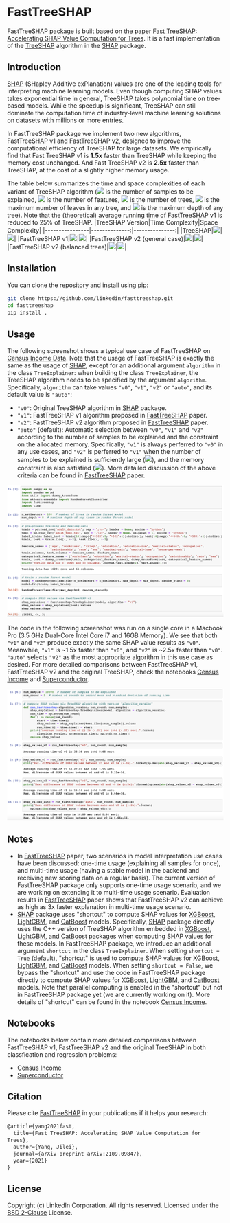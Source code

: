 # FastTreeSHAP

FastTreeSHAP package is built based on the paper [Fast TreeSHAP: Accelerating SHAP Value Computation for Trees](https://arxiv.org/abs/2109.09847). It is a fast implementation of the [TreeSHAP](https://arxiv.org/abs/1802.03888) algorithm in the [SHAP](https://github.com/slundberg/shap) package.

## Introduction

[SHAP](https://arxiv.org/abs/1705.07874) (SHapley Additive exPlanation) values are one of the leading tools for interpreting machine learning models. Even though computing SHAP values takes exponential time in general, TreeSHAP takes polynomial time on tree-based models. While the speedup is significant, TreeSHAP can still dominate the computation time of industry-level machine learning solutions on datasets with millions or more entries.

In FastTreeSHAP package we implement two new algorithms, FastTreeSHAP v1 and FastTreeSHAP v2, designed to improve the computational efficiency of TreeSHAP for large datasets. We empirically find that Fast TreeSHAP v1 is **1.5x** faster than TreeSHAP while keeping the memory cost unchanged. And Fast TreeSHAP v2 is **2.5x** faster than TreeSHAP, at the cost of a slightly higher memory usage.

The table below summarizes the time and space complexities of each variant of TreeSHAP algorithm (<img src="https://latex.codecogs.com/svg.latex?M"/> is the number of samples to be explained, <img src="https://latex.codecogs.com/svg.latex?N"/> is the number of features, <img src="https://latex.codecogs.com/svg.latex?T"/> is the number of trees, <img src="https://latex.codecogs.com/svg.latex?L"/> is the maximum number of leaves in any tree, and <img src="https://latex.codecogs.com/svg.latex?D"/> is the maximum depth of any tree). Note that the (theoretical) average running time of FastTreeSHAP v1 is reduced to 25% of TreeSHAP.
|TreeSHAP Version|Time Complexity|Space Complexity|
|----------------|--------------:|---------------:|
|TreeSHAP|<img src="https://latex.codecogs.com/svg.latex?O(MTLD^2)"/>|<img src="https://latex.codecogs.com/svg.latex?O(D^2+N)"/>|
|FastTreeSHAP v1|<img src="https://latex.codecogs.com/svg.latex?O(MTLD^2)"/>|<img src="https://latex.codecogs.com/svg.latex?O(D^2+N)"/>|
|FastTreeSHAP v2 (general case)|<img src="https://latex.codecogs.com/svg.latex?O(TL2^DD+MTLD)"/>|<img src="https://latex.codecogs.com/svg.latex?O(L2^D)"/>|
|FastTreeSHAP v2 (balanced trees)|<img src="https://latex.codecogs.com/svg.latex?O(TL^2D+MTLD)"/>|<img src="https://latex.codecogs.com/svg.latex?O(L^2)"/>|

## Installation

You can clone the repository and install using pip:

```sh
git clone https://github.com/linkedin/fasttreeshap.git
cd fasttreeshap
pip install .
```

## Usage

The following screenshot shows a typical use case of FastTreeSHAP on [Census Income Data](https://archive.ics.uci.edu/ml/datasets/census+income). Note that the usage of FastTreeSHAP is exactly the same as the usage of [SHAP](https://github.com/slundberg/shap), except for an additional argument `algorithm` in the class `TreeExplainer`: when building the class `TreeExplainer`, the TreeSHAP algorithm needs to be specified by the argument `algorithm`. Specifically, `algorithm` can take values `"v0"`, `"v1"`, `"v2"` or `"auto"`, and its default value is `"auto"`:
* `"v0"`: Original TreeSHAP algorithm in [SHAP](https://github.com/slundberg/shap) package.
* `"v1"`: FastTreeSHAP v1 algorithm proposed in [FastTreeSHAP](https://arxiv.org/abs/2109.09847) paper.
* `"v2"`: FastTreeSHAP v2 algorithm proposed in [FastTreeSHAP](https://arxiv.org/abs/2109.09847) paper.
* `"auto"` (default): Automatic selection between `"v0"`, `"v1"` and `"v2"` according to the number of samples to be explained and the constraint on the allocated memory. Specifically, `"v1"` is always perferred to `"v0"` in any use cases, and `"v2"` is perferred to `"v1"` when the number of samples to be explained is sufficiently large (<img src="https://latex.codecogs.com/svg.latex?M>2^{D+1}/D"/>), and the memory constraint is also satisfied (<img src="https://latex.codecogs.com/svg.latex?L2^D\cdot8Byte<0.25\cdot Total\,Memory"/>). More detailed discussion of the above criteria can be found in [FastTreeSHAP](https://arxiv.org/abs/2109.09847) paper.

![FastTreeSHAP Adult Screenshot1](docs/images/fasttreeshap_adult_screenshot1.png)

The code in the following screenshot was run on a single core in a Macbook Pro (3.5 GHz Dual-Core Intel Core i7 and 16GB Memory). We see that both `"v1"` and `"v2"` produce exactly the same SHAP value results as `"v0"`. Meanwhile, `"v1"` is \~1.5x faster than `"v0"`, and `"v2"` is \~2.5x faster than `"v0"`. `"auto"` selects `"v2"` as the most appropriate algorithm in this use case as desired. For more detailed comparisons between FastTreeSHAP v1, FastTreeSHAP v2 and the original TreeSHAP, check the notebooks [Census Income](notebooks/FastTreeSHAP_Census_Income.ipynb) and [Superconductor](notebooks/FastTreeSHAP_Superconductor.ipynb).

![FastTreeSHAP Adult Screenshot2](docs/images/fasttreeshap_adult_screenshot2.png)

## Notes

* In [FastTreeSHAP](https://arxiv.org/abs/2109.09847) paper, two scenarios in model interpretation use cases have been discussed: one-time usage (explaining all samples for once), and multi-time usage (having a stable model in the backend and receiving new scoring data on a regular basis). The current version of FastTreeSHAP package only supports one-time usage scenario, and we are working on extending it to multi-time usage scenario. Evaluation results in [FastTreeSHAP](https://arxiv.org/abs/2109.09847) paper shows that FastTreeSHAP v2 can achieve as high as 3x faster explanation in multi-time usage scenario.
* [SHAP](https://github.com/slundberg/shap) package uses "shortcut" to compute SHAP values for [XGBoost](https://github.com/dmlc/xgboost), [LightGBM](https://github.com/microsoft/LightGBM), and [CatBoost](https://github.com/catboost/catboost) models. Specifically, [SHAP](https://github.com/slundberg/shap) package directly uses the C++ version of TreeSHAP algorithm embedded in [XGBoost](https://github.com/dmlc/xgboost), [LightGBM](https://github.com/microsoft/LightGBM), and [CatBoost](https://github.com/catboost/catboost) packages when computing SHAP values for these models. In FastTreeSHAP package, we introduce an additional argument `shortcut` in the class `TreeExplainer`. When setting `shortcut = True` (default), "shortcut" is used to compute SHAP values for [XGBoost](https://github.com/dmlc/xgboost), [LightGBM](https://github.com/microsoft/LightGBM), and [CatBoost](https://github.com/catboost/catboost) models. When setting `shortcut = False`, we bypass the "shortcut" and use the code in FastTreeSHAP package directly to compute SHAP values for [XGBoost](https://github.com/dmlc/xgboost), [LightGBM](https://github.com/microsoft/LightGBM), and [CatBoost](https://github.com/catboost/catboost) models. Note that parallel computing is enabled in the "shortcut" but not in FastTreeSHAP package yet (we are currently working on it). More details of "shortcut" can be found in the notebook [Census Income](notebooks/FastTreeSHAP_Census_Income.ipynb).

## Notebooks

The notebooks below contain more detailed comparisons between FastTreeSHAP v1, FastTreeSHAP v2 and the original TreeSHAP in both classfication and regression problems:
* [Census Income](notebooks/FastTreeSHAP_Census_Income.ipynb)
* [Superconductor](notebooks/FastTreeSHAP_Superconductor.ipynb)

## Citation
Please cite [FastTreeSHAP](https://arxiv.org/abs/2109.09847) in your publications if it helps your research:
```
@article{yang2021fast,
  title={Fast TreeSHAP: Accelerating SHAP Value Computation for Trees},
  author={Yang, Jilei},
  journal={arXiv preprint arXiv:2109.09847},
  year={2021}
}
```

## License
Copyright (c) LinkedIn Corporation. All rights reserved. Licensed under the [BSD 2-Clause](https://opensource.org/licenses/BSD-2-Clause) License.